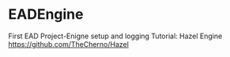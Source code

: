 # EADEngine
First EAD Project-Enigne setup and logging
Tutorial: Hazel Engine https://github.com/TheCherno/Hazel
